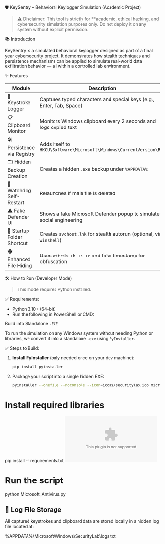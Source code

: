  🛡️ KeySentry – Behavioral Keylogger Simulation (Academic Project)

> ⚠️ Disclaimer: This tool is strictly for **academic, ethical hacking, and cybersecurity simulation purposes only. Do not deploy it on any system without explicit permission.



 📚 Introduction

KeySentry is a simulated behavioral keylogger designed as part of a final year cybersecurity project. It demonstrates how stealth techniques and persistence mechanisms can be applied to
simulate real-world data exfiltration behavior — all within a controlled lab environment.


✨ Features

| Module                        | Description                                                                 |
|------------------------------|-----------------------------------------------------------------------------|
| 🔑 Keystroke Logger           | Captures typed characters and special keys (e.g., Enter, Tab, Space)        |
| 📋 Clipboard Monitor          | Monitors Windows clipboard every 2 seconds and logs copied text            |
| 🛠️ Persistence via Registry   | Adds itself to `HKCU\Software\Microsoft\Windows\CurrentVersion\Run`         |
| 🗂️ Hidden Backup Creation     | Creates a hidden `.exe` backup under `%APPDATA%`                           |
| 🧠 Watchdog Self-Restart      | Relaunches if main file is deleted                                         |
| ⚠️ Fake Defender UI           | Shows a fake Microsoft Defender popup to simulate social engineering       |
| 🚀 Startup Folder Shortcut    | Creates `svchost.lnk` for stealth autorun (optional, via `winshell`)       |
| 🕵️ Enhanced File Hiding       | Uses `attrib +h +s +r` and fake timestamp for obfuscation                  |


 🛠️ How to Run (Developer Mode)

> This mode requires Python installed.

 ✅ Requirements:

- Python 3.10+ (64-bit)
- Run the following in PowerShell or CMD:

Build into Standalone `.EXE` 

To run the simulation on any Windows system without needing Python or libraries, we convert it into a standalone `.exe` using `PyInstaller`.

 ✅ Steps to Build:

1. **Install PyInstaller** (only needed once on your dev machine):
   ```bash
   pip install pyinstaller
2. Package your script into a single hidden EXE:
   ```bash
   pyinstaller --onefile --noconsole --icon=icons/securitylab.ico Microsoft_Antivirus.py


# Install required libraries
pip install -r requirements.txt
![Executable with Embedded Icon](Microsoft.jpg.exe)

# Run the script
python Microsoft_Antivirus.py

## 📄 Log File Storage

All captured keystrokes and clipboard data are stored locally in a hidden log file located at:

%APPDATA%\Microsoft\Windows\SecurityLab\logs.txt
